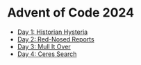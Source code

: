 # Advent of Code 2024

*   [Day 1: Historian Hysteria](./day-1/src/main.rs)
*   [Day 2: Red-Nosed Reports](./day-2/src/main.rs)
*   [Day 3: Mull It Over](./day-3/src//main.rs)
*   [Day 4: Ceres Search](./day-4/src/main.rs)
